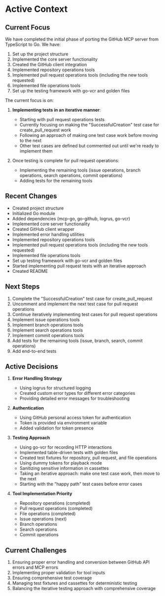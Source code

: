 # Active Context

## Current Focus

We have completed the initial phase of porting the GitHub MCP server from TypeScript to Go. We have:

1. Set up the project structure
2. Implemented the core server functionality
3. Created the GitHub client integration
4. Implemented repository operations tools
5. Implemented pull request operations tools (including the new tools requested)
6. Implemented file operations tools
7. Set up the testing framework with go-vcr and golden files

The current focus is on:

1. **Implementing tests in an iterative manner**:
   - Starting with pull request operations tests
   - Currently focusing on making the "SuccessfulCreation" test case for create_pull_request work
   - Following an approach of making one test case work before moving to the next
   - Other test cases are defined but commented out until we're ready to implement them

2. Once testing is complete for pull request operations:
   - Implementing the remaining tools (issue operations, branch operations, search operations, commit operations)
   - Adding tests for the remaining tools

## Recent Changes

- Created project structure
- Initialized Go module
- Added dependencies (mcp-go, go-github, logrus, go-vcr)
- Implemented core server functionality
- Created GitHub client wrapper
- Implemented error handling utilities
- Implemented repository operations tools
- Implemented pull request operations tools (including the new tools requested)
- Implemented file operations tools
- Set up testing framework with go-vcr and golden files
- Started implementing pull request tests with an iterative approach
- Created README

## Next Steps

1. Complete the "SuccessfulCreation" test case for create_pull_request
2. Uncomment and implement the next test case for pull request operations
3. Continue iteratively implementing test cases for pull request operations
4. Implement issue operations tools
5. Implement branch operations tools
6. Implement search operations tools
7. Implement commit operations tools
8. Add tests for the remaining tools (issue, branch, search, commit operations)
9. Add end-to-end tests

## Active Decisions

1. **Error Handling Strategy**
   - Using logrus for structured logging
   - Created custom error types for different error categories
   - Providing detailed error messages for troubleshooting

2. **Authentication**
   - Using GitHub personal access token for authentication
   - Token is provided via environment variable
   - Added validation for token presence

3. **Testing Approach**
   - Using go-vcr for recording HTTP interactions
   - Implemented table-driven tests with golden files
   - Created test fixtures for repository, pull request, and file operations
   - Using dummy tokens for playback mode
   - Sanitizing sensitive information in cassettes
   - Taking an iterative approach: make one test case work, then move to the next
   - Starting with the "happy path" test cases before error cases

4. **Tool Implementation Priority**
   - Repository operations (completed)
   - Pull request operations (completed)
   - File operations (completed)
   - Issue operations (next)
   - Branch operations
   - Search operations
   - Commit operations

## Current Challenges

1. Ensuring proper error handling and conversion between GitHub API errors and MCP errors
2. Implementing proper validation for tool inputs
3. Ensuring comprehensive test coverage
4. Managing test fixtures and cassettes for deterministic testing
5. Balancing the iterative testing approach with comprehensive coverage
